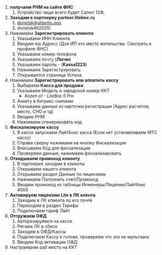 1. **получаем РНМ на сайте ФНС**
	1. Устройство чаще всего будет Салют 12Ф.
2. **Заходим в партнерку partner.litebox.ru**
	1.  donetsk@atlantis.ooo
	2. donetskAtl2025!
3. Нажимаем **Зарегистрировать клиента**
	1. Указываем ИНН Клиента
	2. Вводим юр Адресс (Для ИП это место жительства. Смотреть к профиле ФНС)
	3. Указываем номер телефона
	4. Указываем почту (**Логин**)
	5. Указываем пароль - (**Kassa1223**)
	6. Нажимаем Зарегистрировать
	7. Открывается страница Успеха.  
4. Нажимаем **Зарегистрировать или оплатить кассу**
	1. Выбираем **Касса для продажи**
	2. Указываем Модель и заводской номер ККТ
		- *Kozen o1 - LiteBox 5 Pro*
	3. Анкету в битрикс скипаем
	4. Указываем данные из карточки регистрации (Адрес расчетов, место, СНО и тд)
	5. Вводим РНМ
	6. Нажимаем сгенерировать код
5. **Фискализируем** **кассу**
	1. В кассе запускаем ЛайтБокс касса (Если нет устанавливаем МТС кассу)
	2. Справа сверху нажимаем на кнопку Фискализация
	3. Вписываем Код для фискализации
	4. Проверяем данные, нажимаем фискализировать
6. **Откидываем промокод клиенту**
	1. В партнерке заходим в клиенты
	2. Открываем нашего клиента
	3. Открываем раздел Данные по лицензиям
	4. Нажимаем Пополнить счет/Промокод
	5. Вводим промокод из таблицы Инженеры/Лицении/Лайтбокс 4000
7. **Активируем лицензию Lite в ЛК клента**
	1. Заходим в ЛК клиента по его почте
	2. Переходим в раздел Тарифы
	3. Подключаем тариф Лайт
8. **Отгружаем ОФД**
	1. Авторизируемся на кассе
	2. Регаем ЛК в сбисе
	3. Заходим в ОФД/Кассы
	4. Подключаем Кассу к голове, проверяем что это не мультиакк
	5. Вводим Код активации ОФД
9. Настраиваем раб место на ККТ